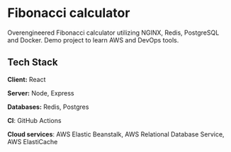 
# Fibonacci calculator

Overengineered Fibonacci calculator utilizing NGINX, Redis, PostgreSQL and Docker. Demo project to learn AWS and DevOps tools.


## Tech Stack

**Client:** React

**Server:** Node, Express

**Databases:** Redis, Postgres

**CI**: GitHub Actions

**Cloud services**: AWS Elastic Beanstalk, AWS Relational Database Service, AWS ElastiCache
